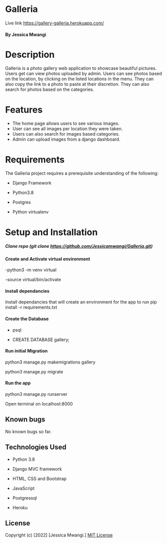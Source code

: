 # Galleria
Live link https://gallery-galleria.herokuapp.com/

#### By Jessica Mwangi

# Description
Galleria is a photo gallery web application to showcase beautiful pictures. Users get can view photos uploaded by admin. Users can see photos based on the location, by clicking on the listed locations in the menu. They can also copy the link to a photo to paste at their discretion. They can also search for photos based on the categories.

# Features
- The home page allows users to see various images.
- User can see all images per location they were taken.
- Users can also search for images based categories.
- Admin can upload images from a django dashboard.

# Requirements
The Galleria project requires a prerequisite understanding of the following:

- Django Framework

- Python3.8

- Postgres

- Python virtualenv

# Setup and Installation
##### Clone repo (git clone https://github.com/Jessicamwangi/Galleria.git)

####  Create and Activate virtual environment
-python3 -m venv virtual

-source virtual/bin/activate

#### Install dependancies
Install dependancies that will create an environment for the app to run pip install -r requirements.txt

#### Create the Database
- psql

- CREATE DATABASE gallery;

#### Run initial Migration
python3 manage.py makemigrations gallery

python3 manage.py migrate

#### Run the app
python3 manage.py runserver

Open terminal on localhost:8000

## Known bugs
No known bugs so far.

## Technologies Used
- Python 3.8

- Django MVC framework

- HTML, CSS and Bootstrap

- JavaScript

- Postgressql

- Heroku

##  License
Copyright (c) [2022] [Jessica Mwangi.]
[MIT License](https://choosealicense.com/licenses/mit/)